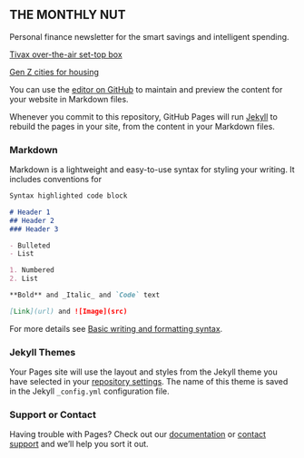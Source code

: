 ## THE MONTHLY NUT

Personal finance newsletter for the smart savings and intelligent spending.  

[Tivax over-the-air set-top box](https://www.amazon.com/Tivax-STB-T8-Digital-Analog-Converter/dp/B001EJJ2UU)

[Gen Z cities for housing](https://www.nytimes.com/2022/05/26/realestate/generation-z-home-buying.html?smid=url-share)

You can use the [editor on GitHub](https://github.com/realdatanyc/themonthlynut/edit/gh-pages/index.md) to maintain and preview the content for your website in Markdown files.

Whenever you commit to this repository, GitHub Pages will run [Jekyll](https://jekyllrb.com/) to rebuild the pages in your site, from the content in your Markdown files.

### Markdown

Markdown is a lightweight and easy-to-use syntax for styling your writing. It includes conventions for

```markdown
Syntax highlighted code block

# Header 1
## Header 2
### Header 3

- Bulleted
- List

1. Numbered
2. List

**Bold** and _Italic_ and `Code` text

[Link](url) and ![Image](src)
```

For more details see [Basic writing and formatting syntax](https://docs.github.com/en/github/writing-on-github/getting-started-with-writing-and-formatting-on-github/basic-writing-and-formatting-syntax).

### Jekyll Themes

Your Pages site will use the layout and styles from the Jekyll theme you have selected in your [repository settings](https://github.com/realdatanyc/themonthlynut/settings/pages). The name of this theme is saved in the Jekyll `_config.yml` configuration file.

### Support or Contact

Having trouble with Pages? Check out our [documentation](https://docs.github.com/categories/github-pages-basics/) or [contact support](https://support.github.com/contact) and we’ll help you sort it out.
